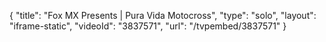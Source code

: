 {
    "title": "Fox MX Presents | Pura Vida Motocross",
    "type": "solo",
    "layout": "iframe-static",
    "videoId": "3837571",
    "url": "\/tvpembed\/3837571"
}